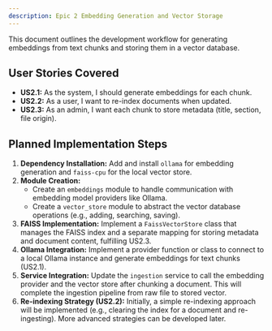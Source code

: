 ```yaml
---
description: Epic 2 Embedding Generation and Vector Storage
---
```


This document outlines the development workflow for generating embeddings from text chunks and storing them in a vector database.

## User Stories Covered

- **US2.1:** As the system, I should generate embeddings for each chunk.
- **US2.2:** As a user, I want to re-index documents when updated.
- **US2.3:** As an admin, I want each chunk to store metadata (title, section, file origin).

## Planned Implementation Steps

1.  **Dependency Installation:** Add and install `ollama` for embedding generation and `faiss-cpu` for the local vector store.
2.  **Module Creation:**
    - Create an `embeddings` module to handle communication with embedding model providers like Ollama.
    - Create a `vector_store` module to abstract the vector database operations (e.g., adding, searching, saving).
3.  **FAISS Implementation:** Implement a `FaissVectorStore` class that manages the FAISS index and a separate mapping for storing metadata and document content, fulfilling US2.3.
4.  **Ollama Integration:** Implement a provider function or class to connect to a local Ollama instance and generate embeddings for text chunks (US2.1).
5.  **Service Integration:** Update the `ingestion` service to call the embedding provider and the vector store after chunking a document. This will complete the ingestion pipeline from raw file to stored vector.
6.  **Re-indexing Strategy (US2.2):** Initially, a simple re-indexing approach will be implemented (e.g., clearing the index for a document and re-ingesting). More advanced strategies can be developed later.
